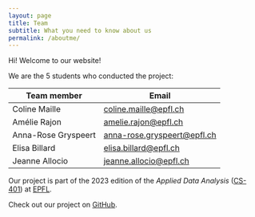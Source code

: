 ```yaml
---
layout: page
title: Team
subtitle: What you need to know about us
permalink: /aboutme/
---
```


Hi! Welcome to our website! 

We are the 5 students who conducted the project:

| Team member | Email <i class="fas fa-envelope"></i> |
|----------|----------|
| Coline Maille | [coline.maille@epfl.ch](mailto:coline.maille@epfl.ch) |
| Amélie Rajon | [amelie.rajon@epfl.ch](mailto:amelie.rajon@epfl.ch) |
| Anna-Rose Gryspeert | [anna-rose.gryspeert@epfl.ch](mailto:anna-rose.gryspeert@epfl.ch) |
| Elisa Billard | [elisa.billard@epfl.ch](mailto:elisa.billard@epfl.ch) |
| Jeanne Allocio | [jeanne.allocio@epfl.ch](mailto:jeanne.allocio@epfl.ch) |

Our project is part of the 2023 edition of the *Applied Data Analysis* ([CS-401](https://epfl-ada.github.io/teaching/fall2022/cs401/)) at [EPFL](https://www.epfl.ch/en/).

Check out our project on [GitHub](https://github.com/epfl-ada/ada-2023-project-teamcajare2023).
